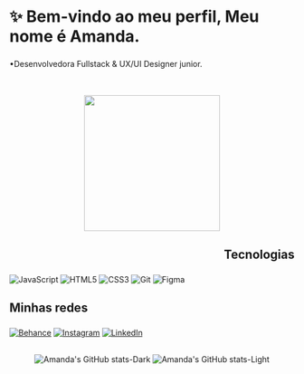 <h1 align="left">✨ Bem-vindo ao meu perfil,  Meu nome é Amanda.</h1>

###

<p align="left">•Desenvolvedora Fullstack & UX/UI Designer junior.</p>

##

<br clear="both">

<div align="center">
  <img style=" height: 240px;" src="https://media1.giphy.com/media/v1.Y2lkPTc5MGI3NjExNnpwajdrc2hzZGlwMHF4a2ZudGg2N25pbWVjMThjZnIyMDcwMno2dSZlcD12MV9pbnRlcm5hbF9naWZfYnlfaWQmY3Q9Zw/TrVla4Z2PYEkU/giphy.webp"  />
</div>

###

<h2 align="right">Tecnologias</h2>

###

<div align="left">

![JavaScript](https://img.shields.io/badge/javascript-%23323330.svg?style=for-the-badge&logo=javascript&logoColor=%23F7DF1E)
![HTML5](https://img.shields.io/badge/html5-%23E34F26.svg?style=for-the-badge&logo=html5&logoColor=white)
![CSS3](https://img.shields.io/badge/css3-%231572B6.svg?style=for-the-badge&logo=css3&logoColor=white)
![Git](https://img.shields.io/badge/git-%23F05033.svg?style=for-the-badge&logo=git&logoColor=white) 
![Figma](https://img.shields.io/badge/figma-%23F24E1E.svg?style=for-the-badge&logo=figma&logoColor=white)
</div>

###

<h2 align="left">Minhas redes</h2>

###

[![Behance](https://img.shields.io/badge/Behance-1769ff?style=for-the-badge&logo=behance&logoColor=white)](https://www.behance.net/amandahella)
[![Instagram](https://img.shields.io/badge/Instagram-E4405F?style=for-the-badge&logo=instagram&logoColor=white)](https://www.instagram.com/amysiee/)
[![LinkedIn](https://img.shields.io/badge/LinkedIn-0077B5?style=for-the-badge&logo=linkedin&logoColor=white)](https://www.linkedin.com/in/amanda-correa-70862423a/)

##

<div align="center">

![Amanda's GitHub stats-Dark](https://github-readme-stats.vercel.app/api?username=AmandaCorreaH&show_icons=true&theme=dark#gh-dark-mode-only)
![Amanda's GitHub stats-Light](https://github-readme-stats.vercel.app/api?username=AmandaCorreaH&show_icons=true&theme=default#gh-light-mode-only)

</div>

###
